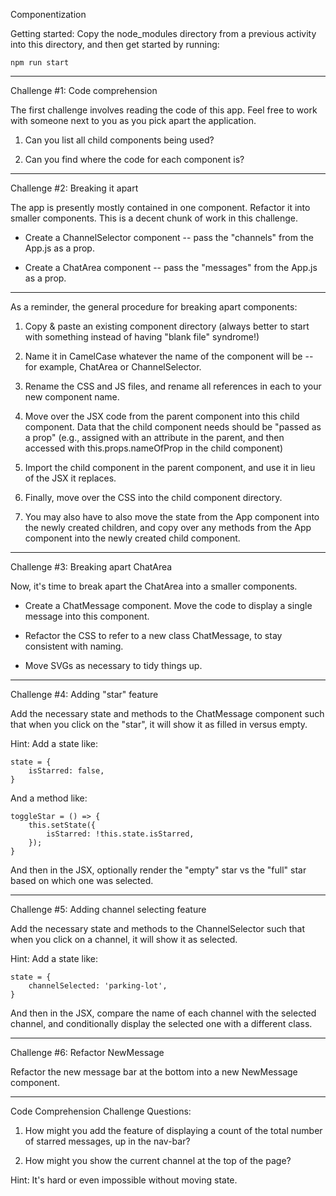 Componentization

Getting started:
Copy the node_modules directory from a previous activity into this
directory, and then get started by running:

    npm run start


----------------------
Challenge #1: Code comprehension

The first challenge involves reading the code of this app. Feel free to work
with someone next to you as you pick apart the application.

1. Can you list all child components being used?

2. Can you find where the code for each component is?



----------------------
Challenge #2: Breaking it apart

The app is presently mostly contained in one component. Refactor it into
smaller components. This is a decent chunk of work in this challenge.

* Create a ChannelSelector component -- pass the "channels" from the App.js as
  a prop.

* Create a ChatArea component -- pass the "messages" from the App.js as a prop.

-----------

As a reminder, the general procedure for breaking apart components:

1. Copy & paste an existing component directory (always better to start with
something instead of having "blank file" syndrome!)

2. Name it in CamelCase whatever the name of the component will be -- for
example, ChatArea or ChannelSelector.

3. Rename the CSS and JS files, and rename all references in each to your new
component name.

4. Move over the JSX code from the parent component into this child component.
Data that the child component needs should be "passed as a prop" (e.g.,
assigned with an attribute in the parent, and then accessed with
this.props.nameOfProp in the child component)

5. Import the child component in the parent component, and use it in lieu of
the JSX it replaces.

6. Finally, move over the CSS into the child component directory.

7. You may also have to also move the state from the App component into the
newly created children, and copy over any methods from the App component into
the newly created  child component.

----------------------
Challenge #3: Breaking apart ChatArea

Now, it's time to break apart the ChatArea into a smaller components.

* Create a ChatMessage component. Move the code to display a single message
  into this component.

* Refactor the CSS to refer to a new class ChatMessage, to stay consistent with
  naming.

* Move SVGs as necessary to tidy things up.



----------------------
Challenge #4: Adding "star" feature

Add the necessary state and methods to the ChatMessage component such that when
you click on the "star", it will show it as filled in versus empty.

Hint: Add a state like:

    state = {
        isStarred: false,
    }

And a method like:

    toggleStar = () => {
        this.setState({
            isStarred: !this.state.isStarred,
        });
    }

And then in the JSX, optionally render the "empty" star vs the "full" star
based on which one was selected.





----------------------
Challenge #5: Adding channel selecting feature

Add the necessary state and methods to the ChannelSelector such that when you
click on a channel, it will show it as selected.

Hint: Add a state like:

    state = {
        channelSelected: 'parking-lot',
    }

And then in the JSX, compare the name of each channel with the selected
channel, and conditionally display the selected one with a different class.



----------------------
Challenge #6: Refactor NewMessage

Refactor the new message bar at the bottom into a new NewMessage component.


----------------------
Code Comprehension Challenge Questions:

1. How might you add the feature of displaying a count of the total number of
starred messages, up in the nav-bar?

2. How might you show the current channel at the top of the page?

Hint: It's hard or even impossible without moving state.
